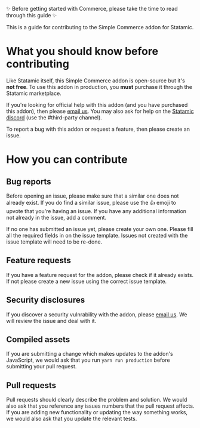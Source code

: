 ✨ Before getting started with Commerce, please take the time to read through this guide ✨

This is a guide for contributing to the Simple Commerce addon for Statamic.

# What you should know before contributing

Like Statamic itself, this Simple Commerce addon is open-source but it's **not free**. To use this addon in production, you **must** purchase it through the Statamic marketplace.

If you're looking for official help with this addon (and you have purchased this addon), then please [email us](mailto:hello@doublethree.digital). You may also ask for help on the [Statamic discord](https://statamic.com/disocrd) (use the #third-party channel).

To report a bug with this addon or request a feature, then please create an issue.

# How you can contribute

## Bug reports

Before opening an issue, please make sure that a similar one does not already exist. If you do find a similar issue, please use the 👍 emoji to upvote that you're having an issue. If you have any additional information not already in the issue, add a comment.

If no one has submitted an issue yet, please create your own one. Please fill all the required fields in on the issue template. Issues not created with the issue template will need to be re-done.

## Feature requests

If you have a feature request for the addon, please check if it already exists. If not please create a new issue using the correct issue template.

## Security disclosures

If you discover a security vulnrability with the addon, please [email us](mailto:duncan@doublethree.digital). We will review the issue and deal with it.

## Compiled assets

If you are submitting a change which makes updates to the addon's JavaScript, we would ask that you run `yarn run production` before submitting your pull request.

## Pull requests

Pull requests should clearly describe the problem and solution. We would also ask that you reference any issues numbers that the pull request affects. If you are adding new functionality or updating the way something works, we would also ask that you update the relevant tests.
